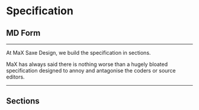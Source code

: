 # Specification

## MD Form

---

At MaX Saxe Design, we build the specification in sections.

MaX has always said there is nothing worse than a hugely bloated specification designed to annoy and antagonise the coders or source editors.

---

## Sections

[](https@//github.com/MaXSaxeDesign/Web-Engineering/specification/md/)

[](https@//github.com/MaXSaxeDesign/Web-Engineering/specification/md/)

[](https@//github.com/MaXSaxeDesign/Web-Engineering/specification/md/)

[](https@//github.com/MaXSaxeDesign/Web-Engineering/specification/md/)


